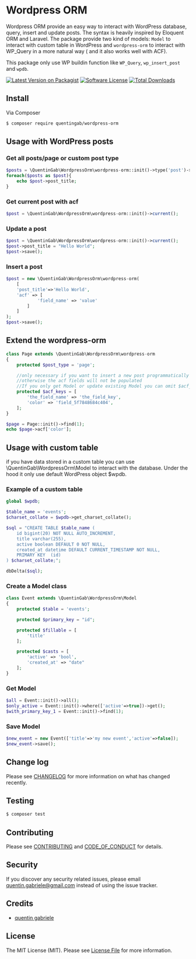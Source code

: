 # Wordpress ORM

Wordpress ORM provide an easy way to interact with WordPress database, query, insert and update posts. The syntax is heavily inspired by Eloquent ORM and Laravel.
The package provide two kind of models: `Model` to interact with custom table in WordPress and `wordpress-orm` to interact with WP_Query in a more natural way ( and it also works well with ACF).

This package only use WP buildin function like `WP_Query`, `wp_insert_post` and `wpdb`.

[![Latest Version on Packagist][ico-version]](https://packagist.org/packages/quentingab/wordpress-orm)
[![Software License][ico-license]](LICENSE.md)
[![Total Downloads][ico-downloads]](https://packagist.org/packages/quentingab/wordpress-orm)

<!-- [![Build Status][ico-travis]][link-travis] -->
<!-- [![Coverage Status][ico-scrutinizer]][link-scrutinizer] -->
<!-- [![Quality Score][ico-code-quality]][link-code-quality] -->

## Install

Via Composer

```bash
$ composer require quentingab/wordpress-orm
```

## Usage with WordPress posts

### Get all posts/page or custom post type

```php
$posts = \QuentinGab\WordpressOrm\wordpress-orm::init()->type('post')->all();
foreach($posts as $post){
    echo $post->post_title;
}
```

### Get current post with acf

```php
$post = \QuentinGab\WordpressOrm\wordpress-orm::init()->current();
```

### Update a post

```php
$post = \QuentinGab\WordpressOrm\wordpress-orm::init()->current();
$post->post_title = "Hello World";
$post->save();
```

### Insert a post

```php
$post = new \QuentinGab\WordpressOrm\wordpress-orm(
    [
    'post_title'=>'Hello World',
    'acf' => [
            'field_name' => 'value'
        ]
    ]
);
$post->save();
```

## Extend the wordpress-orm

```php
class Page extends \QuentinGab\WordpressOrm\wordpress-orm
{
    protected $post_type = 'page';

    //only necessary if you want to insert a new post programmatically
    //otherwise the acf fields will not be populated
    //If you only get Model or update existing Model you can omit $acf_keys
    protected $acf_keys = [
        'the_field_name' => 'the_field_key',
        'color' => 'field_5f7848684c404',
    ];
}

$page = Page::init()->find(1);
echo $page->acf['color'];
```

## Usage with custom table

if you have data stored in a custom table you can use \QuentinGab\WordpressOrm\Model to interact with the database.
Under the hood it only use default WordPress object $wpdb.

### Example of a custom table

```php
global $wpdb;

$table_name = 'events';
$charset_collate = $wpdb->get_charset_collate();

$sql = "CREATE TABLE $table_name (
    id bigint(20) NOT NULL AUTO_INCREMENT,
    title varchar(255),
    active boolean DEFAULT 0 NOT NULL,
    created_at datetime DEFAULT CURRENT_TIMESTAMP NOT NULL,
    PRIMARY KEY  (id)
) $charset_collate;";

dbDelta($sql);
```

### Create a Model class

```php
class Event extends \QuentinGab\WordpressOrm\Model
{
    protected $table = 'events';

    protected $primary_key = "id";

    protected $fillable = [
        'title'
    ];

    protected $casts = [
        'active' => 'bool',
        'created_at' => "date"
    ];
}
```

### Get Model

```php
$all = Event::init()->all();
$only_active = Event::init()->where(['active'=>true])->get();
$with_primary_key_1 = Event::init()->find(1);
```

### Save Model

```php
$new_event = new Event(['title'=>'my new event','active'=>false]);
$new_event->save();
```

## Change log

Please see [CHANGELOG](CHANGELOG.md) for more information on what has changed recently.

## Testing

```bash
$ composer test
```

## Contributing

Please see [CONTRIBUTING](CONTRIBUTING.md) and [CODE_OF_CONDUCT](CODE_OF_CONDUCT.md) for details.

## Security

If you discover any security related issues, please email quentin.gabriele@gmail.com instead of using the issue tracker.

## Credits

-   [quentin gabriele](https://github.com/QuentinGab)
<!-- - [All Contributors][link-contributors] -->

## License

The MIT License (MIT). Please see [License File](LICENSE.md) for more information.

[ico-version]: https://img.shields.io/packagist/v/quentingab/wordpress-orm.svg?style=flat-square
[ico-license]: https://img.shields.io/badge/license-MIT-brightgreen.svg?style=flat-square
[ico-travis]: https://img.shields.io/travis/quentingab/wordpress-orm/master.svg?style=flat-square
[ico-scrutinizer]: https://img.shields.io/scrutinizer/coverage/g/quentingab/wordpress-orm.svg?style=flat-square
[ico-code-quality]: https://img.shields.io/scrutinizer/g/quentingab/wordpress-orm.svg?style=flat-square
[ico-downloads]: https://img.shields.io/packagist/dt/quentingab/wordpress-orm.svg?style=flat-square
[link-packagist]: https://packagist.org/packages/quentingab/wordpress-orm
[link-travis]: https://travis-ci.org/quentingab/wordpress-orm
[link-scrutinizer]: https://scrutinizer-ci.com/g/quentingab/wordpress-orm/code-structure
[link-code-quality]: https://scrutinizer-ci.com/g/quentingab/wordpress-orm
[link-downloads]: https://packagist.org/packages/quentingab/wordpress-orm
[link-author]: https://github.com/quentingab
[link-contributors]: ../../contributors
